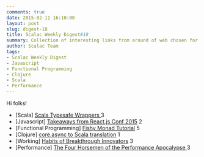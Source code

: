 ```yaml
---
comments: true
date: 2015-02-11 16:10:00
layout: post
slug: digest-18
title: Scalac Weekly Digest#18
summary: Collection of interesting links from around of web chosen for you by Scalac team
author: Scalac Team
tags:
- Scalac Weekly Digest
- Javascript
- Functional Programming
- Clojure
- Scala
- Performance
---
```


Hi folks!

* \[Scala\] [Scala Typesafe Wrappers ](https://workday.github.io/scala/2015/02/05/scala-typesafe-wrappers/) 3
* \[Javascript\] [Takeaways from React.js Conf 2015](http://kevinold.com/2015/01/31/takeaways-from-reactjs-conf-2015.html) 2
* \[Functional Programming\] [Fishy Monad Tutorial](https://maciejpirog.github.io/fishy/) 5
* \[Clojure\] [core.async to Scala translation](http://blog.podsnap.com/scasync.html) 1
* \[Working\] [Habits of Breakthrough Innovators](https://medium.com/@amyjokim/5-habits-of-breakthrough-innovators-a21f04d05c56) 3
* \[Performance\] [The Four Horsemen of the Performance Apocalypse ](http://hacksoflife.blogspot.com/2015/01/the-four-horsemen-of-performance.html) 3


